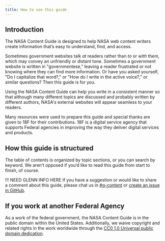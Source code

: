 ```yaml
---
title: How to use this guide
---
```


## Introduction  

The NASA Content Guide is designed to help NASA web content writers create information that’s easy to understand, find, and access. 

Sometimes government websites talk _at_ readers rather than _to_ or _with_ them, which may convey an unfriendly or distant tone. Sometimes a government website is written in "governmentese," leaving a reader frustrated or not knowing where they can find more information. 
Or have you asked yourself, "Do I capitalize that word?," or "How do I write in the active voice?," or similar questions? Then this guide is for you. 

Using the NASA Content Guide can help you write in a consistent manner so that although many different topics are discussed and probably written by different authors, NASA's external websites will appear seamless to your readers.

Many resources were used to prepare this guide and special thanks are given to 18F for their contributions. 18F is a digital service agency that supports Federal agencies in improving the way they deliver digital services and products.


## How this guide is structured 

The table of contents is organized by topic sections, or you can search by keyword. We aren’t opposed if you’d like to read this guide from start to finish, of course.

!!! NEED GLENN INFO HERE 
If you have a suggestion or would like to share a comment about this guide, please chat us in [#g-content](https://18f.slack.com/archives/g-content) or [create an issue in GitHub](https://github.com/18F/content-guide/issues/new).

## If you work at another Federal Agency 

As a work of the federal government, the NASA Content Guide is in the public domain within the United States. Additionally, we waive copyright and related rights in the work worldwide through the [CC0 1.0 Universal public domain dedication](https://creativecommons.org/publicdomain/zero/1.0/legalcode).


